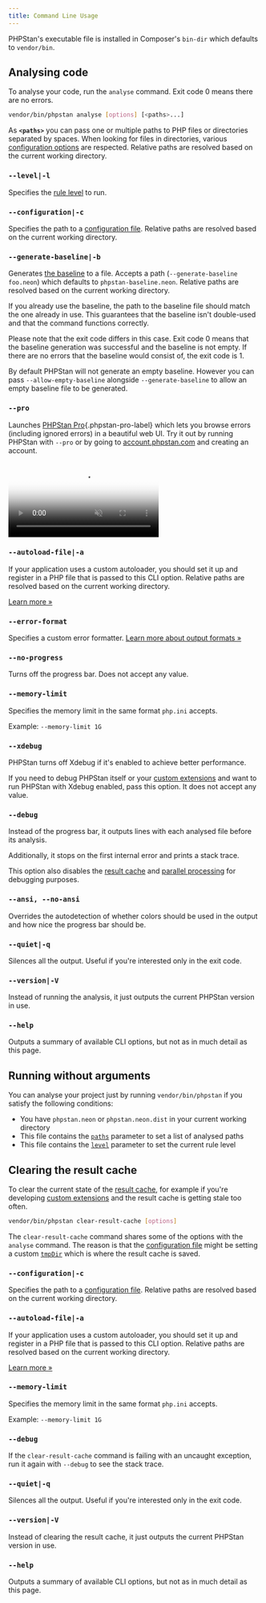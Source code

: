 ```yaml
---
title: Command Line Usage
---
```


PHPStan's executable file is installed in Composer's `bin-dir` which defaults to `vendor/bin`.

Analysing code
--------------

To analyse your code, run the `analyse` command. Exit code 0 means there are no errors.

```bash
vendor/bin/phpstan analyse [options] [<paths>...]
```

As **`<paths>`** you can pass one or multiple paths to PHP files or directories separated by spaces. When looking for files in directories, various [configuration options](/config-reference#analysed-files) are respected. Relative paths are resolved based on the current working directory.

### `--level|-l`

Specifies the [rule level](/user-guide/rule-levels) to run.

### `--configuration|-c`

Specifies the path to a [configuration file](/config-reference). Relative paths are resolved based on the current working directory.

### `--generate-baseline|-b`

Generates [the baseline](/user-guide/baseline) to a file. Accepts a path (`--generate-baseline foo.neon`) which defaults to `phpstan-baseline.neon`. Relative paths are resolved based on the current working directory.

If you already use the baseline, the path to the baseline file should match the one already in use. This guarantees that the baseline isn't double-used and that the command functions correctly.

Please note that the exit code differs in this case. Exit code 0 means that the baseline generation was successful and the baseline is not empty. If there are no errors that the baseline would consist of, the exit code is 1.

By default PHPStan will not generate an empty baseline. However you can pass `--allow-empty-baseline` alongside `--generate-baseline` to allow an empty baseline file to be generated.

### `--pro`

Launches [PHPStan Pro](https://phpstan.org/blog/introducing-phpstan-pro){.phpstan-pro-label} which lets you browse errors (including ignored errors) in a beautiful web UI. Try it out by running PHPStan with `--pro` or by going to [account.phpstan.com](https://account.phpstan.com/) and creating an account.

<video class="w-full aspect-[1652/1080] mb-8 border border-gray-200 rounded-lg overflow-hidden" autoplay muted loop playsinline poster="/tmp/images/phpstan-pro-browsing-poster.jpg">
  <source src="/tmp/images/phpstan-pro-browsing.mp4" type="video/mp4">
</video>

### `--autoload-file|-a`

If your application uses a custom autoloader, you should set it up and register in a PHP file that is passed to this CLI option. Relative paths are resolved based on the current working directory.

[Learn more »](/user-guide/discovering-symbols)

### `--error-format`

Specifies a custom error formatter. [Learn more about output formats »](/user-guide/output-format)

### `--no-progress`

Turns off the progress bar. Does not accept any value.

### `--memory-limit`

Specifies the memory limit in the same format `php.ini` accepts.

Example: `--memory-limit 1G`

### `--xdebug`

PHPStan turns off Xdebug if it's enabled to achieve better performance.

If you need to debug PHPStan itself or your [custom extensions](/developing-extensions/extension-types) and want to run PHPStan with Xdebug enabled, pass this option. It does not accept any value.

### `--debug`

Instead of the progress bar, it outputs lines with each analysed file before its analysis.

Additionally, it stops on the first internal error and prints a stack trace.

This option also disables the [result cache](/user-guide/result-cache) and [parallel processing](/config-reference#parallel-processing) for debugging purposes.

### `--ansi, --no-ansi`

Overrides the autodetection of whether colors should be used in the output and how nice the progress bar should be.

### `--quiet|-q`

Silences all the output. Useful if you're interested only in the exit code.

### `--version|-V`

Instead of running the analysis, it just outputs the current PHPStan version in use.

### `--help`

Outputs a summary of available CLI options, but not as in much detail as this page.

Running without arguments
--------------

You can analyse your project just by running `vendor/bin/phpstan` if you satisfy the following conditions:

* You have `phpstan.neon` or `phpstan.neon.dist` in your current working directory
* This file contains the [`paths`](/config-reference#analysed-files) parameter to set a list of analysed paths
* This file contains the [`level`](/config-reference#rule-level) parameter to set the current rule level


Clearing the result cache
--------------

To clear the current state of the [result cache](/user-guide/result-cache), for example if you're developing [custom extensions](/developing-extensions/extension-types) and the result cache is getting stale too often.

```bash
vendor/bin/phpstan clear-result-cache [options]
```

The `clear-result-cache` command shares some of the options with the `analyse` command. The reason is that the [configuration file](/config-reference) might be setting a custom [`tmpDir`](/config-reference#caching) which is where the result cache is saved.

### `--configuration|-c`

Specifies the path to a [configuration file](/config-reference). Relative paths are resolved based on the current working directory.

### `--autoload-file|-a`

If your application uses a custom autoloader, you should set it up and register in a PHP file that is passed to this CLI option. Relative paths are resolved based on the current working directory.

[Learn more »](/user-guide/discovering-symbols)

### `--memory-limit`

Specifies the memory limit in the same format `php.ini` accepts.

Example: `--memory-limit 1G`

### `--debug`

If the `clear-result-cache` command is failing with an uncaught exception, run it again with `--debug` to see the stack trace.

### `--quiet|-q`

Silences all the output. Useful if you're interested only in the exit code.

### `--version|-V`

Instead of clearing the result cache, it just outputs the current PHPStan version in use.

### `--help`

Outputs a summary of available CLI options, but not as in much detail as this page.
